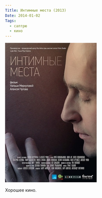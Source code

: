 ```yaml
---
Title: Интимные места (2013)
Date: 2014-01-02
Tags:
  - саптрю
  - кино
---
```


![intimnie-mesta.jpg](images/intimnie-mesta.jpg)

Хорошее кино.